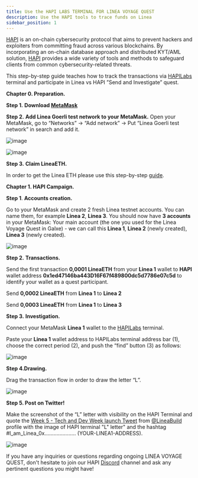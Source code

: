 ```yaml
---
title: Use the HAPI LABS TERMINAL FOR LINEA VOYAGE QUEST
description: Use the HAPI tools to trace funds on Linea
sidebar_position: 1
---
```


[HAPI](https://hapi-one.gitbook.io/hapi-protocol) is an on-chain cybersecurity protocol that aims to prevent hackers and exploiters from committing fraud across various blockchains. 
By incorporating an on-chain database approach and distributed KYT/AML solution, [HAPI](https://hapi.one/) provides a wide variety of tools and methods to safeguard clients from common cybersecurity-related threats.


This step-by-step guide teaches how to track the transactions via [HAPILabs](https://linea.hapilabs.one/) terminal and participate in Linea vs HAPI ”Send and Investigate” quest.


**Chapter 0. Preparation.**

**Step 1.** **Download [MetaMask](https://metamask.io/download/)**

**Step 2.** **Add Linea Goerli test network to your MetaMask.** Open your MetaMask, go to “Networks” -> “Add network” -> Put “Linea Goerli test network” in search and add it.

![image](https://github.com/ConsenSys/doc.zk-evm/assets/45225985/0002e3b8-59e1-4655-9cc0-138de7236e98)



![image](https://github.com/ConsenSys/doc.zk-evm/assets/45225985/b55ac6ab-4100-4417-bc43-a1afaa04129d)


**Step 3.** **Claim LineaETH.** 


In order to get the Linea ETH please use this step-by-step [guide](https://docs.linea.build/use-linea/fund#get-test-eth-on-goerli).



**Chapter 1. HAPI Campaign.**


**Step 1**. **Accounts creation.**

Go to your MetaMask and create 2 fresh Linea testnet accounts. You can name them, for example **Linea 2**, **Linea 3**. You should now have **3 accounts** in your MetaMask: 
Your main account (the one you used for the Linea Voyage Quest in Galxe) - we can call this **Linea 1**,
**Linea 2** (newly created),
**Linea 3** (newly created).

![image](https://github.com/ConsenSys/doc.zk-evm/assets/45225985/ba8fe822-ef8c-431c-b34a-f28a9e7f049c)


**Step 2.** **Transactions.** 

Send the first transaction **0,0001 LineaETH** from your **Linea 1** wallet to **HAPI** wallet address **0x1ed47146ba443D16F67f489800dc5d7786e07c5d** to identify your wallet as a quest participant.


Send **0,0002 LineaETH** from **Linea 1** to **Linea 2**

Send **0,0003 LineaETH** from **Linea 1** to **Linea 3**


**Step 3.** **Investigation.** 

Connect your MetaMask **Linea 1** wallet to the [HAPILabs](https://linea.hapilabs.one/) terminal. 

Paste your **Linea 1** wallet address to HAPILabs terminal address bar (1), choose the correct period (2), and push the “find” button (3) as follows:


![image](https://github.com/ConsenSys/doc.zk-evm/assets/45225985/0948312a-1da6-418c-80bd-44321d6544d9)


**Step 4.Drawing.**


Drag the transaction flow in order to draw the letter “L”.


![image](https://github.com/ConsenSys/doc.zk-evm/assets/45225985/2e54279d-6fc4-4230-81bd-a2cbc3c92c36)



**Step 5. Post on Twitter!**

Make the screenshot of the “L” letter with visibility on the HAPI Terminal and quote the [Week 5 - Tech and Dev Week launch Tweet](https://twitter.com/LineaBuild/status/1663531528679460864) from [@LineaBuild](https://twitter.com/LineaBuild) profile with the image of HAPI terminal "L" letter" and the hashtag #I_am_Linea_0x………………… (YOUR-LINEA1-ADDRESS).


![image](https://github.com/ConsenSys/doc.zk-evm/assets/45225985/d26f9f66-9dc0-40d6-96ae-78840990e2be)





If you have any inquiries or questions regarding ongoing LINEA VOYAGE QUEST, don't hesitate to join our HAPI [Discord](https://discord.gg/q8qSYMX6Ju) channel and ask any pertinent questions you might have!